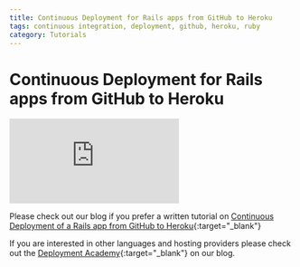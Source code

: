 ```yaml
---
title: Continuous Deployment for Rails apps from GitHub to Heroku
tags: continuous integration, deployment, github, heroku, ruby
category: Tutorials
---
```


# Continuous Deployment for Rails apps from GitHub to Heroku

<div class="flex-video">
<iframe src="http://player.vimeo.com/video/75497977" allowfullscreen="" frameborder="0"></iframe>
</div>

Please check out our blog if you prefer a written tutorial on [Continuous Deployment of a Rails app from GitHub to Heroku](http://blog.codeship.io/2013/09/26/how-to-deploy-a-ruby-on-rails-app-from-github-to-heroku.html){:target="_blank"}

If you are interested in other languages and hosting providers please check out the [Deployment Academy](http://blog.codeship.io/category/deployment-academy){:target="_blank"} on our blog.
